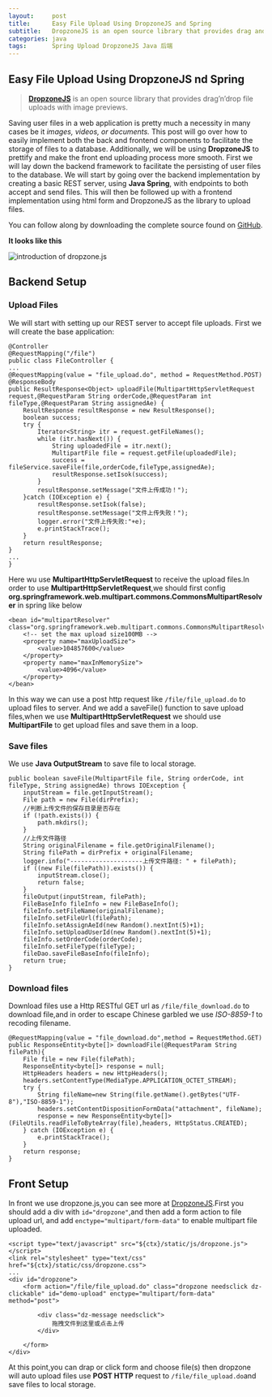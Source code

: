 ```yaml
---
layout:     post
title:      Easy File Upload Using DropzoneJS and Spring
subtitle:   DropzoneJS is an open source library that provides drag and drop file uploads with image previews.
categories: java
tags:       Spring Upload DropzoneJS Java 后端
---
```




## Easy File Upload Using DropzoneJS nd Spring

>**[DropzoneJS](http://www.dropzonejs.com/)** is an open source library that provides drag’n’drop file uploads with image previews.

Saving user files in a web application is pretty much a necessity in many cases be it *images, videos, or documents.* This post will go over how to easily implement both the back and frontend components to facilitate the storage of files to a database. Additionally, we will be using **DropzoneJS** to prettify and make the front end uploading process more smooth. First we will lay down the backend framework to facilitate the persisting of user files to the database. We will start by going over the backend implementation by creating a basic REST server, using **Java Spring**, with endpoints to both accept and send files. This will then be followed up with a frontend implementation using html form and DropzoneJS as the library to upload files.

You can follow along by downloading the complete source found on [GitHub](https://github.com/enyo/dropzone/tree/gh-pages).

**It looks like this**

![introduction of dropzone.js](http://oc26wuqdw.bkt.clouddn.com/DropzoneJS_Introduction.png)

## Backend Setup

### Upload Files

We will start with setting up our REST server to accept file uploads. First we will create the base application:

```
@Controller
@RequestMapping("/file")
public class FileController {
...
@RequestMapping(value = "file_upload.do", method = RequestMethod.POST)
@ResponseBody
public ResultResponse<Object> uploadFile(MultipartHttpServletRequest request,@RequestParam String orderCode,@RequestParam int fileType,@RequestParam String assignedAe) {
    ResultResponse resultResponse = new ResultResponse();
    boolean success;
    try {
        Iterator<String> itr = request.getFileNames();
        while (itr.hasNext()) {
            String uploadedFile = itr.next();
            MultipartFile file = request.getFile(uploadedFile);
            success = fileService.saveFile(file,orderCode,fileType,assignedAe);
            resultResponse.setIsok(success);
        }
        resultResponse.setMessage("文件上传成功！");
    }catch (IOException e) {
        resultResponse.setIsok(false);
        resultResponse.setMessage("文件上传失败！");
        logger.error("文件上传失败:"+e);
        e.printStackTrace();
    }
    return resultResponse;
}
...
}
```
Here wu use **MultipartHttpServletRequest** to receive the upload files.In order to use **MultipartHttpServletRequest**,we should first config **org.springframework.web.multipart.commons.CommonsMultipartResolver** in spring like below

```
<bean id="multipartResolver" class="org.springframework.web.multipart.commons.CommonsMultipartResolver">
    <!-- set the max upload size100MB -->
    <property name="maxUploadSize">
        <value>104857600</value>
    </property>
    <property name="maxInMemorySize">
        <value>4096</value>
    </property>
</bean>
```

In this way we can use a post http request like `/file/file_upload.do` to upload files to server.
And we add a saveFile() function to save upload files,when we use **MultipartHttpServletRequest** we should use **MultipartFile** to get upload files and save them in a loop.

### Save files

We use **Java OutputStream** to save file to local storage.

```
public boolean saveFile(MultipartFile file, String orderCode, int fileType, String assignedAe) throws IOException {
    inputStream = file.getInputStream();
    File path = new File(dirPrefix);
    //判断上传文件的保存目录是否存在
    if (!path.exists()) {
        path.mkdirs();
    }
    //上传文件路径
    String originalFilename = file.getOriginalFilename();
    String filePath = dirPrefix + originalFilename;
    logger.info("--------------------上传文件路径: " + filePath);
    if ((new File(filePath)).exists()) {
        inputStream.close();
        return false;
    }
    fileOutput(inputStream, filePath);
    FileBaseInfo fileInfo = new FileBaseInfo();
    fileInfo.setFileName(originalFilename);
    fileInfo.setFileUrl(filePath);
    fileInfo.setAssignAeId(new Random().nextInt(5)+1);
    fileInfo.setUploadUserId(new Random().nextInt(5)+1);
    fileInfo.setOrderCode(orderCode);
    fileInfo.setFileType(fileType);
    fileDao.saveFileBaseInfo(fileInfo);
    return true;
}
```

### Download files

Download files use a Http RESTful GET url as `/file/file_download.do` to download file,and in order to escape Chinese garbled we use *ISO-8859-1* to recoding filename.

```
@RequestMapping(value = "file_download.do",method = RequestMethod.GET)
public ResponseEntity<byte[]> downloadFile(@RequestParam String filePath){
    File file = new File(filePath);
    ResponseEntity<byte[]> response = null;
    HttpHeaders headers = new HttpHeaders();
    headers.setContentType(MediaType.APPLICATION_OCTET_STREAM);
    try {
        String fileName=new String(file.getName().getBytes("UTF-8"),"ISO-8859-1");
        headers.setContentDispositionFormData("attachment", fileName);
        response = new ResponseEntity<byte[]>(FileUtils.readFileToByteArray(file),headers, HttpStatus.CREATED);
    } catch (IOException e) {
        e.printStackTrace();
    }
    return response;
}
```

## Front Setup

In front we use dropzone.js,you can see more at [DropzoneJS](http://www.dropzonejs.com/).First you should add a div with `id="dropzone"`,and then add a form action to file upload url, and add `enctype="multipart/form-data"` to enable multipart file uploaded.

```
<script type="text/javascript" src="${ctx}/static/js/dropzone.js"></script>
<link rel="stylesheet" type="text/css" href="${ctx}/static/css/dropzone.css">
...
<div id="dropzone">
    <form action="/file/file_upload.do" class="dropzone needsclick dz-clickable" id="demo-upload" enctype="multipart/form-data" method="post">

        <div class="dz-message needsclick">
            拖拽文件到这里或点击上传
        </div>

    </form>
</div>
```

At this point,you can drap or click form and choose file(s) then dropzone will auto upload files use **POST HTTP** request to `/file/file_upload.do`and save files to local storage.